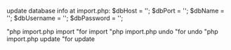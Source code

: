 
update database info at import.php: 
$dbHost = '';
$dbPort = '';
$dbName = '';
$dbUsername = '';
$dbPassword = '';


"php import.php import "for import
"php import.php undo "for undo
"php import.php update "for update